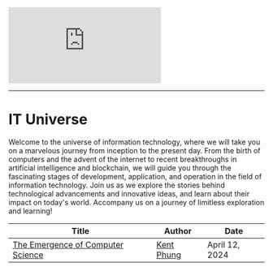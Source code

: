 ![markdown](https://knfs-jsc.github.io/it-universe/shared/lang/main.md)

---

# IT Universe

Welcome to the universe of information technology, where we will take you on a marvelous journey from inception to the present day. From the birth of computers and the advent of the internet to recent breakthroughs in artificial intelligence and blockchain, we will guide you through the fascinating stages of development, application, and operation in the field of information technology. Join us as we explore the stories behind technological advancements and innovative ideas, and learn about their impact on today's world. Accompany us on a journey of limitless exploration and learning!

|Title|Author|Date|
|--|--|--|
| [The Emergence of Computer Science] |[Kent Phung](https://www.linkedin.com/in/kent-phung-9a5400220/)|April 12, 2024|

[The Emergence of Computer Science]: "https://knfs-jsc.github.io/it-universe/posts/the_beginning/en/main.md